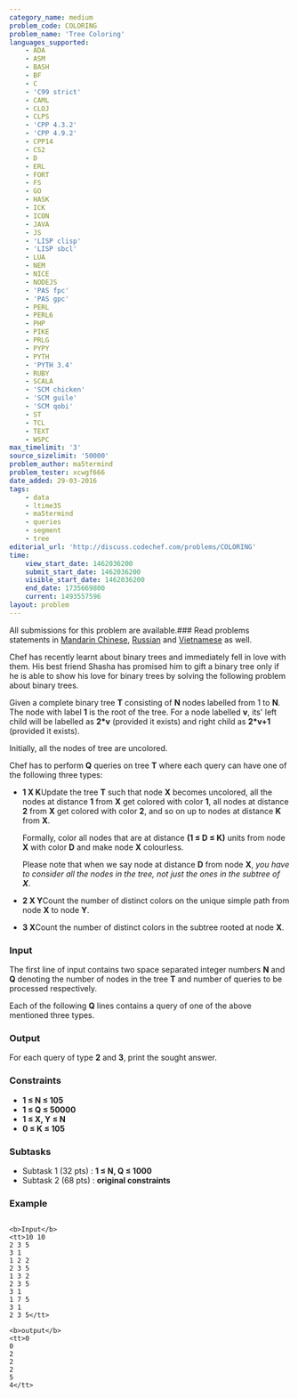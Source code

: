 ```yaml
---
category_name: medium
problem_code: COLORING
problem_name: 'Tree Coloring'
languages_supported:
    - ADA
    - ASM
    - BASH
    - BF
    - C
    - 'C99 strict'
    - CAML
    - CLOJ
    - CLPS
    - 'CPP 4.3.2'
    - 'CPP 4.9.2'
    - CPP14
    - CS2
    - D
    - ERL
    - FORT
    - FS
    - GO
    - HASK
    - ICK
    - ICON
    - JAVA
    - JS
    - 'LISP clisp'
    - 'LISP sbcl'
    - LUA
    - NEM
    - NICE
    - NODEJS
    - 'PAS fpc'
    - 'PAS gpc'
    - PERL
    - PERL6
    - PHP
    - PIKE
    - PRLG
    - PYPY
    - PYTH
    - 'PYTH 3.4'
    - RUBY
    - SCALA
    - 'SCM chicken'
    - 'SCM guile'
    - 'SCM qobi'
    - ST
    - TCL
    - TEXT
    - WSPC
max_timelimit: '3'
source_sizelimit: '50000'
problem_author: ma5termind
problem_tester: xcwgf666
date_added: 29-03-2016
tags:
    - data
    - ltime35
    - ma5termind
    - queries
    - segment
    - tree
editorial_url: 'http://discuss.codechef.com/problems/COLORING'
time:
    view_start_date: 1462036200
    submit_start_date: 1462036200
    visible_start_date: 1462036200
    end_date: 1735669800
    current: 1493557596
layout: problem
---
```

All submissions for this problem are available.###  Read problems statements in [Mandarin Chinese](http://www.codechef.com/download/translated/LTIME35/mandarin/COLORING.pdf), [Russian](http://www.codechef.com/download/translated/LTIME35/russian/COLORING.pdf) and [Vietnamese](http://www.codechef.com/download/translated/LTIME35/vietnamese/COLORING.pdf) as well.

Chef has recently learnt about binary trees and immediately fell in love with them. His best friend Shasha has promised him to gift a binary tree only if he is able to show his love for binary trees by solving the following problem about binary trees.

Given a complete binary tree **T** consisting of **N** nodes labelled from 1 to **N**. The node with label **1** is the root of the tree. For a node labelled **v**, its' left child will be labelled as **2\*v** (provided it exists) and right child as **2\*v+1** (provided it exists).

Initially, all the nodes of tree are uncolored.

Chef has to perform **Q** queries on tree **T** where each query can have one of the following three types:

- **1 X K**Update the tree **T** such that node **X** becomes uncolored, all the nodes at distance **1** from **X** get colored with color **1**, all nodes at distance **2** from **X** get colored with color **2**, and so on up to nodes at distance **K** from **X**.
  
  Formally, color all nodes that are at distance **(1 ≤ D ≤ K)** units from node **X** with color **D** and make node **X** colourless.
  
  Please note that when we say node at distance **D** from node **X**, _you have to consider all the nodes in the tree, not just the ones in the subtree of **X**_.
- **2 X Y**Count the number of distinct colors on the unique simple path from node **X** to node **Y**.
- **3 X**Count the number of distinct colors in the subtree rooted at node **X**.

### Input

The first line of input contains two space separated integer numbers **N** and **Q** denoting the number of nodes in the tree **T** and number of queries to be processed respectively.

Each of the following **Q** lines contains a query of one of the above mentioned three types.

### Output

For each query of type **2** and **3**, print the sought answer.

### Constraints

- **1 ≤ N ≤ 105**
- **1 ≤ Q ≤ 50000**
- **1 ≤ X, Y ≤ N**
- **0 ≤ K ≤ 105**

### Subtasks

- Subtask 1 (32 pts) : **1 ≤ N, Q ≤ 1000**
- Subtask 2 (68 pts) : **original constraints**

### Example

```

<b>Input</b>
<tt>10 10
2 3 5
3 1
1 2 2
2 3 5
1 3 2
2 3 5
3 1
1 7 5
3 1
2 3 5</tt>

<b>output</b>
<tt>0
0
2
2
2
5
4</tt>

```